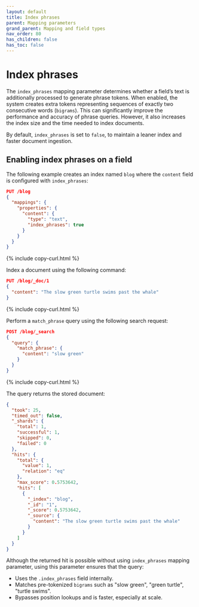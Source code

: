 ```yaml
---
layout: default
title: Index phrases
parent: Mapping parameters
grand_parent: Mapping and field types
nav_order: 80
has_children: false
has_toc: false
---
```


# Index phrases

The `index_phrases` mapping parameter determines whether a field’s text is additionally processed to generate phrase tokens. When enabled, the system creates extra tokens representing sequences of exactly two consecutive words (`bigrams`). This can significantly improve the performance and accuracy of phrase queries. However, it also increases the index size and the time needed to index documents.

By default, `index_phrases` is set to `false`, to maintain a leaner index and faster document ingestion.

## Enabling index phrases on a field

The following example creates an index named `blog` where the `content` field is configured with `index_phrases`:

```json
PUT /blog
{
  "mappings": {
    "properties": {
      "content": {
        "type": "text",
        "index_phrases": true
      }
    }
  }
}
```
{% include copy-curl.html %}

Index a document using the following command:

```json
PUT /blog/_doc/1
{
  "content": "The slow green turtle swims past the whale"
}
```
{% include copy-curl.html %}

Perform a `match_phrase` query using the following search request:

```json
POST /blog/_search
{
  "query": {
    "match_phrase": {
      "content": "slow green"
    }
  }
}
```
{% include copy-curl.html %}

The query returns the stored document:

```json
{
  "took": 25,
  "timed_out": false,
  "_shards": {
    "total": 1,
    "successful": 1,
    "skipped": 0,
    "failed": 0
  },
  "hits": {
    "total": {
      "value": 1,
      "relation": "eq"
    },
    "max_score": 0.5753642,
    "hits": [
      {
        "_index": "blog",
        "_id": "1",
        "_score": 0.5753642,
        "_source": {
          "content": "The slow green turtle swims past the whale"
        }
      }
    ]
  }
}
```

Although the returned hit is possible without using `index_phrases` mapping parameter, using this parameter ensures that the query:

- Uses the `.index_phrases` field internally.
- Matches pre-tokenized `bigrams` such as "slow green", "green turtle", "turtle swims".
- Bypasses position lookups and is faster, especially at scale.